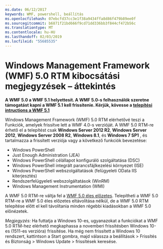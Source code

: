 ```yaml
---
ms.date: 06/12/2017
keywords: WMF, powershell, beállítás
ms.openlocfilehash: 07ebcfd37cc3e1f38a9434ffa8d86f479b89ee0f
ms.sourcegitcommit: b6871f21bd666f9cd71dd336bb3f844cf472b56c
ms.translationtype: MT
ms.contentlocale: hu-HU
ms.lasthandoff: 02/03/2019
ms.locfileid: "55685535"
---
```

# <a name="windows-management-framework-wmf-50-rtm-release-notes-overview"></a>Windows Management Framework (WMF) 5.0 RTM kibocsátási megjegyzések – áttekintés

**A WMF 5.0 a WMF 5.1 helyettesít. A WMF 5.0-s felhasználók szeretne támogatást kapni a WMF 5.1 kell frissítenie. Kérjük, kövesse a [telepítési intructions a WMF 5.1](../5.1/install-configure.md)**

Windows Management Framework (WMF) 5.0 RTM elérhetővé teszi a Funkciók, amelyek frissítve lett a WMF 4.0-s verzióját. A WMF 5.0 RTM-re érhető el a telepítést csak **Windows Server 2012 R2**, **Windows Server 2012**, **Windows Server 2008 R2**, **Windows 8.1**, és **Windows 7 SP1** , és tartalmazza a frissített verziója vagy a következő funkciók bevezetése:

- Windows PowerShell
- Just Enough Administration (JEA)
- Windows PowerShell célállapot konfiguráló szolgáltatása (DSC)
- Windows PowerShell integrált parancsfájlkezelési környezet (ISE)
- Windows PowerShell webszolgáltatások (felügyeleti OData IIS kiterjesztés)
- Rendszerfelügyeleti webszolgáltatások (WinRM)
- Windows Management Instrumentation (WMI)

A WMF 5.0 RTM-re váltja fel a [WMF 5.0 éles előzetes](http://blogs.msdn.com/b/powershell/archive/2015/08/31/windows-management-framework-5-0-production-preview-is-now-available.aspx). Telepítheti a WMF 5.0 RTM-re a WMF 5.0 éles előzetes eltávolítása nélkül, de a WMF 5.0 RTM telepítése előtt el kell távolítania minden régebbi kiadásokban a WMF 5.0 előnézetek.

*Megjegyzés:* Ha futtatja a Windows 10-es, ugyanazokat a funkciókat a WMF 5.0 RTM-hez elérhető megkaphassa a novemberi frissítésben Windows 10-es (1511-es verzióra) frissítése. Ha még nem frissített a Windows 10 rendszert, kattintson a Start gombra, majd válassza a beállítások > Frissítés és Biztonság > Windows Update > frissítések keresése.
